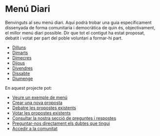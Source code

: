 # Menú Diari

Benvinguts al seu menú diari. Aquí podrà trobar una guia específicament dissenyada de forma comunitaria i democràtica de quin és, objectivament, el millor menú diari possible. Dir que tot el contigut ha estat proposat, debatit i votat per part del poble voluntari a formar-hi part.

- [Dilluns](dilluns.md)
- [Dimarts](dimarts.md)
- [Dimecres](dimecres.md)
- [Dijous](dijous.md)
- [Divendres](divendres.md)
- [Dissabte](dissabte.md)
- [Diumenge](diumenge.md)

En aquest projecte pot:
- [Veure un exemple de menú](exemple.md)
- [Crear una nova proposta]()
- [Debatre les propostes existents]()
- [Votar les propostes existents]()
- [Consultar la nostra secció de preguntes i respostes]()
- [Preguntar-nos directament els dubtes que tingui]()
- [Accedir a la comunitat]()
